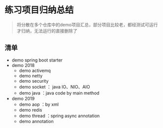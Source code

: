 # 练习项目归纳总结

> 将分散在多个仓库中的demo项目汇总，部分项目比较老，都经测试可运行才归纳，无法运行的直接删除了

## 清单
- demo spring boot starter
- demo 2018
     - demo activemq
     - demo netty
     - demo security
     - demo socket ： java IO、NIO、AIO
     - demo java ：java code by main method
- demo 2019
     - demo aop ：by xml 
     - demo redis
     - demo thread ：spring async annotation
     - demo annotation